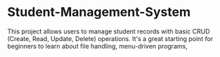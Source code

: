 # Student-Management-System
This project allows users to manage student records with basic CRUD (Create, Read, Update, Delete) operations. It's a great starting point for beginners to learn about file handling, menu-driven programs,
